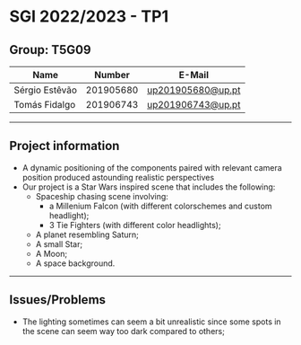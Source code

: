 # SGI 2022/2023 - TP1

## Group: T5G09

| Name             | Number    | E-Mail             |
| ---------------- | --------- | ------------------ |
| Sérgio Estêvão         | 201905680 | up201905680@up.pt             |
| Tomás Fidalgo         | 201906743 | up201906743@up.pt               |

----
## Project information

- A dynamic positioning of the components paired with relevant camera position produced astounding realistic perspectives
- Our project is a Star Wars inspired scene that includes the following:
  - Spaceship chasing scene involving:
    - a Millenium Falcon (with different colorschemes and custom headlight);
    - 3 Tie Fighters (with different color headlights);
  - A planet resembling Saturn;
  - A small Star;
  - A Moon;
  - A space background.
----
## Issues/Problems

- The lighting sometimes can seem a bit unrealistic since some spots in the scene can seem way too dark compared to others;
